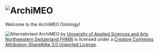![ArchiMEO](https://raw.github.com/ikm-group/ArchiMEO/gh-pages/ArchiMEO-logo/ArchiMEO_logo_text.png "ArchiMEO")
========
Welcome to the ArchiMEO Ontology!

![Alternativtext](http://i.creativecommons.org/l/by-sa/3.0/88x31.png "Bildtitel hier") ArchiMEO by [University of Applied Sciences and Arts Northwestern Switzerland FHNW](http://www.fhnw.ch "University of Applied Sciences and Arts Northwestern Switzerland FHNW") is licensed under a [Creative Commons Attribution-ShareAlike 3.0 Unported License](http://creativecommons.org/licenses/by-sa/3.0/ "Creative Commons Attribution-ShareAlike 3.0 Unported License").